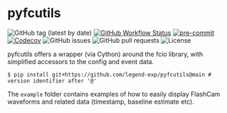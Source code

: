 # pyfcutils

![GitHub tag (latest by date)](https://img.shields.io/github/v/tag/legend-exp/pyfcutils?logo=git)
[![GitHub Workflow Status](https://img.shields.io/github/workflow/status/legend-exp/pyfcutils/pyfcutils/main?label=main%20branch&logo=github)](https://github.com/legend-exp/pyfcutils/actions)
[![pre-commit](https://img.shields.io/badge/pre--commit-enabled-brightgreen?logo=pre-commit&logoColor=white)](https://github.com/pre-commit/pre-commit)
[![Codecov](https://img.shields.io/codecov/c/github/legend-exp/pyfcutils?logo=codecov)](https://app.codecov.io/gh/legend-exp/pyfcutils)
![GitHub issues](https://img.shields.io/github/issues/legend-exp/pyfcutils?logo=github)
![GitHub pull requests](https://img.shields.io/github/issues-pr/legend-exp/pyfcutils?logo=github)
![License](https://img.shields.io/github/license/legend-exp/pyfcutils)

pyfcutils offers a wrapper (via Cython) around the fcio library, with
simplified accessors to the config and event data.

```console
$ pip install git+https://github.com/legend-exp/pyfcutils@main # version identifier after '@'
```

The `example` folder contains examples of how to easily display FlashCam
waveforms and related data (timestamp, baseline estimate etc).
